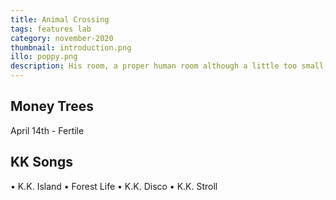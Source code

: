 ```yaml
---
title: Animal Crossing
tags: features lab
category: november-2020
thumbnail: introduction.png
illo: poppy.png
description: His room, a proper human room although a little too small, lay peacefully between its four familiar walls. A collection of textile samples lay spread out on the table - Samsa was a travelling salesman - and above it there hung a picture that he had recently cut out of an illustrated magazine and housed in a nice, gilded frame.
---
```


## Money Trees
April 14th - Fertile

## KK Songs
• K.K. Island
• Forest Life
• K.K. Disco
• K.K. Stroll